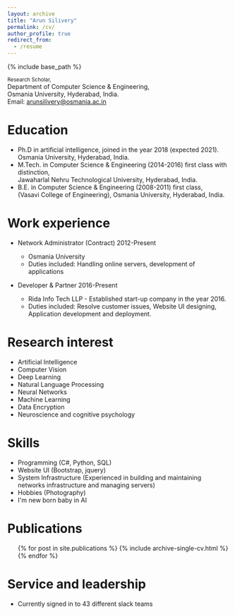 ```yaml
---
layout: archive
title: "Arun Silivery"
permalink: /cv/
author_profile: true
redirect_from:
  - /resume
---
```


{% include base_path %}



<sub>Research Scholar,</sub><br/>
Department of Computer Science & Engineering,<br/>
Osmania University, Hyderabad, India.<br/>
Email: arunsilivery@osmania.ac.in



Education
======
* Ph.D in artificial intelligence, joined in the year 2018 (expected 2021).<br/>
  Osmania University, Hyderabad, India.
* M.Tech. in Computer Science & Engineering (2014-2016) first class with distinction,<br/> 
  Jawaharlal Nehru Technological University, Hyderabad, India.
* B.E. in Computer Science & Engineering (2008-2011) first class,<br/>
  (Vasavi College of Engineering), Osmania University, Hyderabad, India.  

Work experience
======
* Network Administrator (Contract) 2012-Present
  * Osmania University
  * Duties included: Handling online servers, development of applications
  
* Developer & Partner   2016-Present 
  * Rida Info Tech LLP - Established start-up company in the year 2016.
  * Duties included: Resolve customer issues, Website UI designing, Application development and deployment.

Research interest
======
  * Artificial Intelligence
  * Computer Vision
  * Deep Learning 
  * Natural Language Processing
  * Neural Networks
  * Machine Learning
  * Data Encryption
  * Neuroscience and cognitive psychology
  
Skills
======
  * Programming (C#, Python, SQL)
  * Website UI (Bootstrap, jquery)
  * System Infrastructure (Experienced in building and maintaining networks infrastructure and managing servers)
  * Hobbies (Photography)
  * I'm new born baby in AI
  

Publications
======
  <ul>{% for post in site.publications %}
    {% include archive-single-cv.html %}
  {% endfor %}</ul>
  

Service and leadership
======
* Currently signed in to 43 different slack teams
